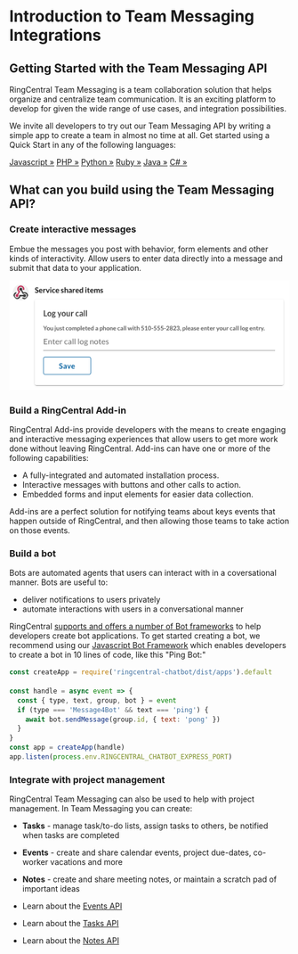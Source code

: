 # Introduction to Team Messaging Integrations

<div class="jumbotron pt-1">
  <h2 class="h3 display-5">Getting Started with the Team Messaging API</h2>
  <p class="lead">RingCentral Team Messaging is a team collaboration solution that helps organize and centralize team communication. It is an exciting platform to develop for given the wide range of use cases, and integration possibilities.</p>
  <p>We invite all developers to try out our Team Messaging API by writing a simple app to create a team in almost no time at all. Get started using a Quick Start in any of the following languages:</p>
  <a href="quick-start/#javascript" class="btn btn-light qs-link">Javascript &raquo;</a>
  <a href="quick-start/#php" class="btn btn-light qs-link">PHP &raquo;</a>
  <a href="quick-start/#python" class="btn btn-light qs-link">Python &raquo;</a>
  <a href="quick-start/#ruby" class="btn btn-light qs-link">Ruby &raquo;</a>
  <a href="quick-start/#java" class="btn btn-light qs-link">Java &raquo;</a>
  <a href="quick-start/#c#" class="btn btn-light qs-link">C# &raquo;</a>
</div>

## What can you build using the Team Messaging API?

### Create interactive messages

Embue the messages you post with behavior, form elements and other kinds of interactivity. Allow users to enter data directly into a message and submit that data to your application.

![Form submit message](./adaptive-cards/form-submit.png)

### Build a RingCentral Add-in

RingCentral Add-ins provide developers with the means to create engaging and interactive messaging experiences that allow users to get more work done without leaving RingCentral. Add-ins can have one or more of the following capabilities:

* A fully-integrated and automated installation process. 
* Interactive messages with buttons and other calls to action.
* Embedded forms and input elements for easier data collection.

Add-ins are a perfect solution for notifying teams about keys events that happen outside of RingCentral, and then allowing those teams to take action on those events. 

### Build a bot

Bots are automated agents that users can interact with in a coversational manner. Bots are useful to:

* deliver notifications to users privately
* automate interactions with users in a conversational manner

RingCentral [supports and offers a number of Bot frameworks](./manual/frameworks/) to help developers create bot applications. To get started creating a bot, we recommend using our [Javascript Bot Framework](https://ringcentral.github.io/ringcentral-chatbot-js/) which enables developers to create a bot in 10 lines of code, like this "Ping Bot:"

```js
const createApp = require('ringcentral-chatbot/dist/apps').default

const handle = async event => {
  const { type, text, group, bot } = event
  if (type === 'Message4Bot' && text === 'ping') {
    await bot.sendMessage(group.id, { text: 'pong' })
  }
}
const app = createApp(handle)
app.listen(process.env.RINGCENTRAL_CHATBOT_EXPRESS_PORT)
```

### Integrate with project management

RingCentral Team Messaging can also be used to help with project management. In Team Messaging you can create:

* **Tasks** - manage task/to-do lists, assign tasks to others, be notified when tasks are completed
* **Events** - create and share calendar events, project due-dates, co-worker vacations and more
* **Notes** - create and share meeting notes, or maintain a scratch pad of important ideas

* Learn about the [Events API](https://developers.ringcentral.com/api-reference/Calendar-Events/listGroupEvents)
* Learn about the [Tasks API](https://developers.ringcentral.com/api-reference/Tasks/listChatTasks)
* Learn about the [Notes API](https://developers.ringcentral.com/api-reference/Notes/listChatNotes)

